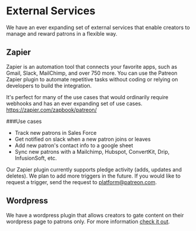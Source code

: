 # External Services
We have an ever expanding set of external services that enable creators to manage and reward patrons in a flexible way.

## Zapier
Zapier is an automation tool that connects your favorite apps, such as Gmail, Slack, MailChimp, and over 750 more. You can use the Patreon Zapier plugin to automate repetitive tasks without coding or relying on developers to build the integration.

It's perfect for many of the use cases that would ordinarily require webhooks and has an ever expanding set of use cases.
<a href="https://zapier.com/zapbook/patreon/" target="_blank">https://zapier.com/zapbook/patreon/</a>

###Use cases
* Track new patrons in Sales Force
* Get notified on slack when a new patron joins or leaves
* Add new patron's contact info to a google sheet
* Sync new patrons with a Mailchimp, Hubspot, ConvertKit, Drip, InfusionSoft, etc.


Our Zapier plugin currently supports pledge activity (adds, updates and deletes). We plan to add more triggers in the future. If you would like to request a trigger, send the request to [platform@patreon.com](mailto:platform@patreon.com).

## Wordpress
We have a wordpress plugin that allows creators to gate content on their wordpress page to patrons only. For more information [check it out](https://www.patreon.com/apps/wordpress).

